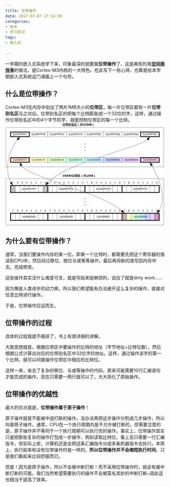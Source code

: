 ```yaml
---
title: 位带操作
date: 2017-07-07 17:14:39
categories: 
- 技术
- 学习笔记
tags: 
- 嵌入式

---
```

一学期的嵌入式系统学下来，印象最深的就要属**位带操作**了，这是典型的用<u>**空间换效率**</u>的做法，是Cortex-M3内核的一大特色。在此写下一些心得，也算是给本学期嵌入式系统这门课画上一个句号。
<!-- more -->

## 什么是位带操作？ ##
Cortex-M3在内存中划出了两片1MB大小的**位带区**，每一片位带区都有一片**位带别名区**与之对应。位带别名区的把每个比特膨胀成一个32位的字，这样，通过操作位带别名区中的4个字节的字，就能控制位带区的每一个比特。
![Alt 位带操作](https://raw.githubusercontent.com/C-Harlin/MarkDownPhotos/master/Bit%20band%20operation.png)

## 为什么要有位带操作？ ##
通常，当我们要操作内存的某一位，即某一个比特时，都需要先把这个寄存器的值读到CPU中，然后经过移位、按位与或等等操作，最后再将新的值写回内存中去，完成修改。

这些操作其实没什么难度可言，就是写起来挺麻烦的，说白了就是dirty work……

因为懒是人类进步的动力嘛，所以我们希望能有办法避开这么复杂的操作，直接对任意比特进行操作。

于是，位带操作应运而生。

## 位带操作的过程 ##
具体的过程我就不细讲了，书上有很详细的讲解。

大致思想就是，根据位带区中要操作的比特的地址（字节地址+比特位数），然后根据公式计算出对应的位带别名区中32位字的地址。这样，通过操作该字的第一个比特，就可以间接操作位带区中相应的比特位。


这样一来，省去了复杂的移位、与或等操作的代码，原来可能需要10行汇编语句才能完成的操作，现在只需要一两行就可以了，大大简化了原始操作。

## 位带操作的优越性 ##
最大的优点就是，**位带操作属于原子操作**！

原子操作就是不能被中途打断的操作。没办法再把这步操作分割成几步操作，所以叫做原子操作。通常，CPU在一个执行周期内是不允许被打断的，但需要注意的是，原子操作并不等同于一个执行周期可以执行完的操作。事实上，位带操作其实只是把那些复杂的操作打包成一步操作，例如读取比特位，看上去只需要一行汇编指令，但实际上呢，计算机还是会把这条汇编指令分成多条机器指令去执行。本质上，执行起来和没有位带操作时是一样的。**所以位带操作并不会缩短执行时间**。只是我们看起来比较舒服而已。

但是！因为是原子操作，所以不会被中断打断！而不采用位带操作时，就会有被中断打断的可能。我们当然希望需要执行的操作不会被莫名其妙的中断打断~因此这也相当于提高了效率。



